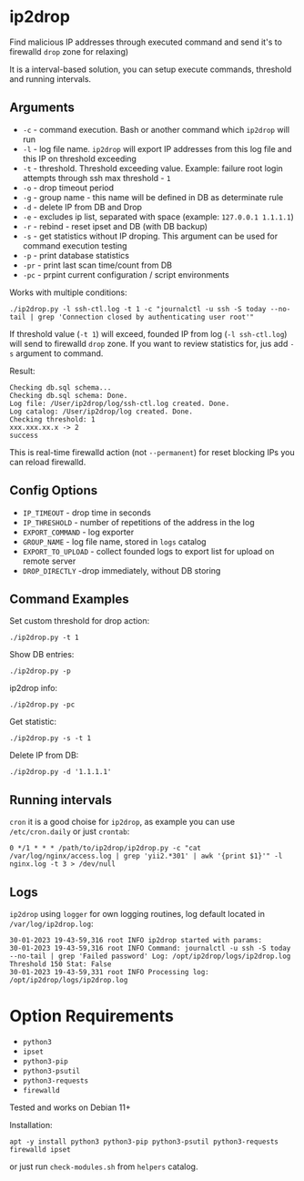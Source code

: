 # ip2drop

Find malicious IP addresses through executed command and send it's to firewalld `drop` zone for relaxing)

It is a interval-based solution, you can setup execute commands, threshold and running intervals.

## Arguments

* `-c` - command execution. Bash or another command which `ip2drop` will run
* `-l` - log file name. `ip2drop` will export IP addresses from this log file and this IP on threshold exceeding
* `-t` - threshold. Threshold exceeding value. Example: failure root login attempts through ssh max threshold - `1`
* `-o` - drop timeout period
* `-g` - group name - this name will be defined in DB as determinate rule
* `-d` - delete IP from DB and Drop
* `-e` - excludes ip list, separated with space (example: `127.0.0.1 1.1.1.1`)
* `-r` - rebind - reset ipset and DB (with DB backup)
* `-s` - get statistics without IP droping. This argument can be used for command execution testing
* `-p` - print database statistics
* `-pr` - print last scan time/count from DB
* `-pc` - prpint current configuration / script environments

Works with multiple conditions:

```
./ip2drop.py -l ssh-ctl.log -t 1 -c "journalctl -u ssh -S today --no-tail | grep 'Connection closed by authenticating user root'"
```

If threshold value (`-t 1`) will exceed, founded IP from log (`-l ssh-ctl.log`) will send to firewalld `drop` zone. 
If you want to review statistics for, jus add `-s` argument to command.

Result:

```
Checking db.sql schema...
Checking db.sql schema: Done.
Log file: /User/ip2drop/log/ssh-ctl.log created. Done.
Log catalog: /User/ip2drop/log created. Done.
Checking threshold: 1
xxx.xxx.xx.x -> 2
success
```

This is real-time firewalld action (not `--permanent`) for reset blocking IPs you can reload firewalld.

## Config Options

* `IP_TIMEOUT` - drop time in seconds
* `IP_THRESHOLD` - number of repetitions of the address in the log
* `EXPORT_COMMAND` - log exporter
* `GROUP_NAME` - log file name, stored in `logs` catalog
* `EXPORT_TO_UPLOAD` - collect founded logs to export list for upload on remote server
* `DROP_DIRECTLY` -drop immediately, without DB storing

## Command Examples

Set custom threshold for drop action:
```
./ip2drop.py -t 1
```

Show DB entries:
```
./ip2drop.py -p
```

ip2drop info:
```
./ip2drop.py -pc
```

Get statistic:
```
./ip2drop.py -s -t 1
```

Delete IP from DB:
```
./ip2drop.py -d '1.1.1.1'
```

## Running intervals

`cron` it is a good choise for `ip2drop`, as example you can use `/etc/cron.daily` or just `crontab`:

```
0 */1 * * * /path/to/ip2drop/ip2drop.py -c "cat /var/log/nginx/access.log | grep 'yii2.*301' | awk '{print $1}'" -l nginx.log -t 3 > /dev/null
```

## Logs

`ip2drop` using `logger` for own logging routines, log default located in `/var/log/ip2drop.log`:
```
30-01-2023 19-43-59,316 root INFO ip2drop started with params:
30-01-2023 19-43-59,316 root INFO Command: journalctl -u ssh -S today --no-tail | grep 'Failed password' Log: /opt/ip2drop/logs/ip2drop.log Threshold 150 Stat: False
30-01-2023 19-43-59,331 root INFO Processing log: /opt/ip2drop/logs/ip2drop.log
```

# Option Requirements

* `python3`
* `ipset`
* `python3-pip`
* `python3-psutil`
* `python3-requests`
* `firewalld`

Tested and works on Debian 11+

Installation:
```shell
apt -y install python3 python3-pip python3-psutil python3-requests firewalld ipset
```

or just run `check-modules.sh` from `helpers` catalog.